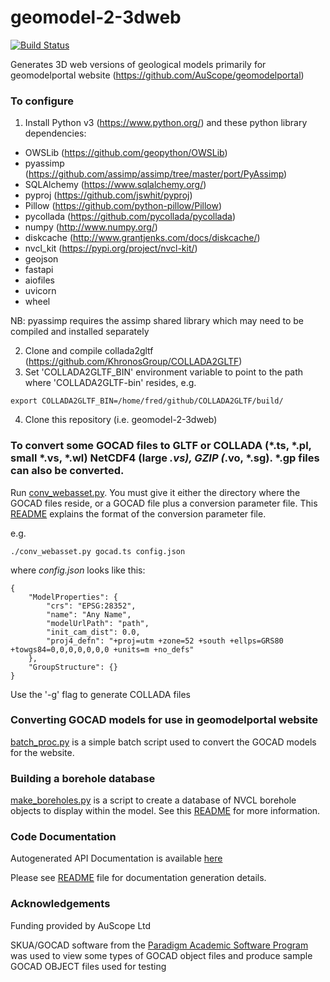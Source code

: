 # geomodel-2-3dweb

[![Build Status](https://travis-ci.com/AuScope/geomodel-2-3dweb.svg?branch=master)](https://travis-ci.com/AuScope/geomodel-2-3dweb)

Generates 3D web versions of geological models primarily for geomodelportal website (https://github.com/AuScope/geomodelportal)


### To configure

1. Install Python v3 (https://www.python.org/) and these python library dependencies:

+ OWSLib (https://github.com/geopython/OWSLib)
+ pyassimp (https://github.com/assimp/assimp/tree/master/port/PyAssimp)
+ SQLAlchemy (https://www.sqlalchemy.org/)
+ pyproj (https://github.com/jswhit/pyproj)
+ Pillow (https://github.com/python-pillow/Pillow)
+ pycollada (https://github.com/pycollada/pycollada)
+ numpy (http://www.numpy.org/)
+ diskcache (http://www.grantjenks.com/docs/diskcache/)
+ nvcl_kit (https://pypi.org/project/nvcl-kit/)
+ geojson
+ fastapi
+ aiofiles
+ uvicorn
+ wheel

NB: pyassimp requires the assimp shared library which may need to be compiled and installed separately

2. Clone and compile collada2gltf (https://github.com/KhronosGroup/COLLADA2GLTF)
3. Set 'COLLADA2GLTF_BIN' environment variable to point to the path where 'COLLADA2GLTF-bin' resides, e.g.
```
export COLLADA2GLTF_BIN=/home/fred/github/COLLADA2GLTF/build/
```
4. Clone this repository (i.e. geomodel-2-3dweb)

### To convert some GOCAD files to GLTF or COLLADA (*.ts, *.pl, small *.vs, *.wl) NetCDF4 (large *.vs), GZIP (*.vo, *.sg). *.gp files can also be converted.

Run [conv_webasset.py](scripts/conv_webasset.py). You must give it either the directory where the GOCAD files reside, or a GOCAD file plus a conversion parameter file. This [README](web_build/input/README.md) explains the format of the conversion parameter file.

e.g.
```
./conv_webasset.py gocad.ts config.json

```

where _config.json_ looks like this:

```
{
    "ModelProperties": {
        "crs": "EPSG:28352",
        "name": "Any Name",
        "modelUrlPath": "path",
        "init_cam_dist": 0.0,
        "proj4_defn": "+proj=utm +zone=52 +south +ellps=GRS80 +towgs84=0,0,0,0,0,0,0 +units=m +no_defs"
    },
    "GroupStructure": {}
}

```

Use the '-g' flag to generate COLLADA files

  
### Converting GOCAD models for use in geomodelportal website

[batch_proc.py](web_build/batch_proc.py) is a simple batch script used to convert the GOCAD models for the website.


### Building a borehole database

[make_boreholes.py](web_build/make_boreholes.py) is a script to create a database of NVCL borehole objects to display within the model. See this [README](web_build/README.md) for more information.

### Code Documentation

Autogenerated API Documentation is available [here](https://auscope.github.io/geomodel-2-3dweb/)

Please see [README](doc_src/README.md) file for documentation generation details.

### Acknowledgements

Funding provided by AuScope Ltd

SKUA/GOCAD software from the [Paradigm Academic Software Program](http://www.pdgm.com/affiliations/academic-software-programs/) was used to view some types of GOCAD object files and produce sample GOCAD OBJECT files used for testing


